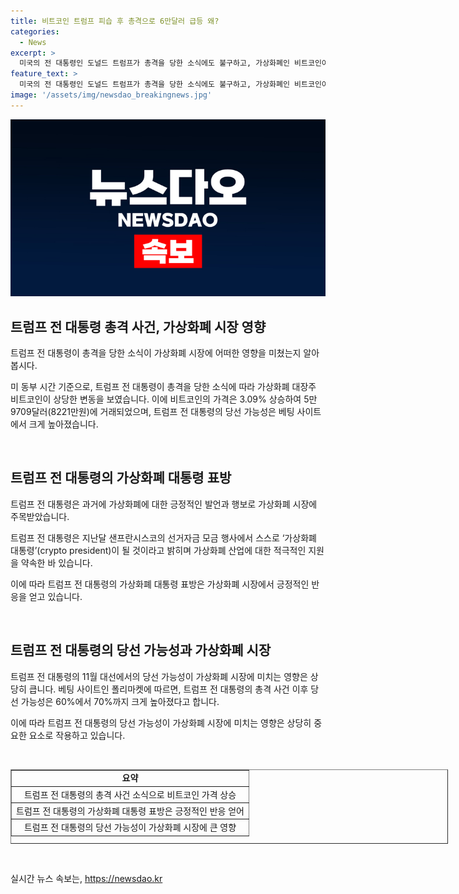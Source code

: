 ```yaml
---
title: 비트코인 트럼프 피습 후 총격으로 6만달러 급등 왜?
categories:
  - News
excerpt: >
  미국의 전 대통령인 도널드 트럼프가 총격을 당한 소식에도 불구하고, 가상화폐인 비트코인이 급등하며 6만 달러를 회복했다. 이로 인해 트럼프 전 대통령의 대선 승리 가능성은 거의 70%까지 높아졌으며, 트럼프가 가상화폐 산업을 지지한다는 점이 긍정적 영향을 미쳤다. 트럼프의 약속과 호칭으로 더 많은 사람들이 그의 당선을 기대하고 있음을 보여주고 있다.
feature_text: >
  미국의 전 대통령인 도널드 트럼프가 총격을 당한 소식에도 불구하고, 가상화폐인 비트코인이 급등하며 6만 달러를 회복했다. 이로 인해 트럼프 전 대통령의 대선 승리 가능성은 거의 70%까지 높아졌으며, 트럼프가 가상화폐 산업을 지지한다는 점이 긍정적 영향을 미쳤다. 트럼프의 약속과 호칭으로 더 많은 사람들이 그의 당선을 기대하고 있음을 보여주고 있다.
image: '/assets/img/newsdao_breakingnews.jpg'
---
```


<p><img src="/assets/img/newsdao_breakingnews.jpg" alt="firstkoreanews 속보" /></p>

<h2 data-ke-size="size26">트럼프 전 대통령 총격 사건, 가상화폐 시장 영향</h2>

<p data-ke-size="size16">트럼프 전 대통령이 총격을 당한 소식이 가상화폐 시장에 어떠한 영향을 미쳤는지 알아봅시다.</p>

<p data-ke-size="size16">미 동부 시간 기준으로, 트럼프 전 대통령이 총격을 당한 소식에 따라 가상화폐 대장주 비트코인이 상당한 변동을 보였습니다. 이에 비트코인의 가격은 3.09% 상승하여 5만9709달러(8221만원)에 거래되었으며, 트럼프 전 대통령의 당선 가능성은 베팅 사이트에서 크게 높아졌습니다.</p>

<p data-ke-size="size16">&nbsp;</p>

<h2 data-ke-size="size26">트럼프 전 대통령의 가상화폐 대통령 표방</h2>

<p data-ke-size="size16">트럼프 전 대통령은 과거에 가상화폐에 대한 긍정적인 발언과 행보로 가상화폐 시장에 주목받았습니다.</p>

<p data-ke-size="size16">트럼프 전 대통령은 지난달 샌프란시스코의 선거자금 모금 행사에서 스스로 ‘가상화폐 대통령’(crypto president)이 될 것이라고 밝히며 가상화폐 산업에 대한 적극적인 지원을 약속한 바 있습니다.</p>

<p data-ke-size="size16">이에 따라 트럼프 전 대통령의 가상화폐 대통령 표방은 가상화폐 시장에서 긍정적인 반응을 얻고 있습니다.</p>

<p data-ke-size="size16">&nbsp;</p>

<h2 data-ke-size="size26">트럼프 전 대통령의 당선 가능성과 가상화폐 시장</h2>

<p data-ke-size="size16">트럼프 전 대통령의 11월 대선에서의 당선 가능성이 가상화폐 시장에 미치는 영향은 상당히 큽니다. 베팅 사이트인 폴리마켓에 따르면, 트럼프 전 대통령의 총격 사건 이후 당선 가능성은 60%에서 70%까지 크게 높아졌다고 합니다.</p>

<p data-ke-size="size16">이에 따라 트럼프 전 대통령의 당선 가능성이 가상화폐 시장에 미치는 영향은 상당히 중요한 요소로 작용하고 있습니다.</p>

<p data-ke-size="size16">&nbsp;</p>

<table style="width: 700px; height: 119px;" border="1">
<tbody>
<tr>
<td style="text-align: center; height: 17px;"><b>요약</b></td>
</tr>
<tr>
<td style="text-align: center; height: 17px;">트럼프 전 대통령의 총격 사건 소식으로 비트코인 가격 상승</td>
</tr>
<tr>
<td style="text-align: center; height: 17px;">트럼프 전 대통령의 가상화폐 대통령 표방은 긍정적인 반응 얻어</td>
</tr>
<tr>
<td style="text-align: center; height: 17px;">트럼프 전 대통령의 당선 가능성이 가상화폐 시장에 큰 영향</td>
</tr>
</tbody>
</table>

<p data-ke-size="size16">&nbsp;</p>
실시간 뉴스 속보는, <a href="https://newsdao.kr" rel="dofollow">https://newsdao.kr</a>


